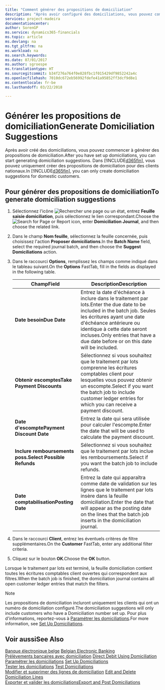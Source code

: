 ```yaml
---
title: "Comment générer des propositions de domiciliation"
description: "Après avoir configuré des domiciliations, vous pouvez commencer à générer des propositions de domiciliation. Dans [!INCLUDE[d365fin](../../includes/d365fin_md.md)], vous pouvez uniquement créer des propositions de domiciliation pour des clients nationaux."
services: project-madeira
documentationcenter: 
author: SorenGP
ms.service: dynamics365-financials
ms.topic: article
ms.devlang: na
ms.tgt_pltfrm: na
ms.workload: na
ms.search.keywords: 
ms.date: 07/01/2017
ms.author: sgroespe
ms.translationtype: HT
ms.sourcegitcommit: b34f276a764f0e828fbc1f015429df9852242a4c
ms.openlocfilehash: 7010dc672eb56992fdefe41a95852ff3dcf9d8e1
ms.contentlocale: fr-be
ms.lasthandoff: 03/22/2018

---
```

# <a name="generate-domiciliation-suggestions"></a><span data-ttu-id="78eca-104">Générer les propositions de domiciliation</span><span class="sxs-lookup"><span data-stu-id="78eca-104">Generate Domiciliation Suggestions</span></span>
<span data-ttu-id="78eca-105">Après avoir créé des domiciliations, vous pouvez commencer à générer des propositions de domiciliation.</span><span class="sxs-lookup"><span data-stu-id="78eca-105">After you have set up domiciliations, you can start generating domiciliation suggestions.</span></span> <span data-ttu-id="78eca-106">Dans [!INCLUDE[d365fin](../../includes/d365fin_md.md)], vous pouvez uniquement créer des propositions de domiciliation pour des clients nationaux.</span><span class="sxs-lookup"><span data-stu-id="78eca-106">In [!INCLUDE[d365fin](../../includes/d365fin_md.md)], you can only create domiciliation suggestions for domestic customers.</span></span>  

## <a name="to-generate-domiciliation-suggestions"></a><span data-ttu-id="78eca-107">Pour générer des propositions de domiciliation</span><span class="sxs-lookup"><span data-stu-id="78eca-107">To generate domiciliation suggestions</span></span>  

1.  <span data-ttu-id="78eca-108">Sélectionnez l'icône ![Rechercher une page ou un état](../../media/ui-search/search_small.png "icône Rechercher une page ou un état"), entrez **Feuille saisie domiciliation**, puis sélectionnez le lien correspondant.</span><span class="sxs-lookup"><span data-stu-id="78eca-108">Choose the ![Search for Page or Report](../../media/ui-search/search_small.png "Search for Page or Report icon") icon, enter **Domiciliation Journal**, and then choose the related link.</span></span>  
2.  <span data-ttu-id="78eca-109">Dans le champ **Nom feuille**, sélectionnez la feuille concernée, puis choisissez l'action **Proposer domiciliations**.</span><span class="sxs-lookup"><span data-stu-id="78eca-109">In the **Batch Name** field, select the required journal batch, and then choose the **Suggest Domiciliations** action.</span></span>  
3.  <span data-ttu-id="78eca-110">Dans le raccourci **Options**, remplissez les champs comme indiqué dans le tableau suivant.</span><span class="sxs-lookup"><span data-stu-id="78eca-110">On the **Options** FastTab, fill in the fields as displayed in the following table.</span></span>  

    |<span data-ttu-id="78eca-111">Champ</span><span class="sxs-lookup"><span data-stu-id="78eca-111">Field</span></span>|<span data-ttu-id="78eca-112">Description</span><span class="sxs-lookup"><span data-stu-id="78eca-112">Description</span></span>|  
    |---------------------------------|---------------------------------------|  
    |<span data-ttu-id="78eca-113">**Date besoin**</span><span class="sxs-lookup"><span data-stu-id="78eca-113">**Due Date**</span></span>|<span data-ttu-id="78eca-114">Entrez la date d'échéance à inclure dans le traitement par lots.</span><span class="sxs-lookup"><span data-stu-id="78eca-114">Enter the due date to be included in the batch job.</span></span> <span data-ttu-id="78eca-115">Seules les écritures ayant une date d'échéance antérieure ou identique à cette date seront incluses.</span><span class="sxs-lookup"><span data-stu-id="78eca-115">Only entries that have a due date before or on this date will be included.</span></span>|  
    |<span data-ttu-id="78eca-116">**Obtenir escomptes**</span><span class="sxs-lookup"><span data-stu-id="78eca-116">**Take Payment Discounts**</span></span>|<span data-ttu-id="78eca-117">Sélectionnez si vous souhaitez que le traitement par lots comprenne les écritures comptables client pour lesquelles vous pouvez obtenir un escompte.</span><span class="sxs-lookup"><span data-stu-id="78eca-117">Select if you want the batch job to include customer ledger entries for which you can receive a payment discount.</span></span>|  
    |<span data-ttu-id="78eca-118">**Date d'escompte**</span><span class="sxs-lookup"><span data-stu-id="78eca-118">**Payment Discount Date**</span></span>|<span data-ttu-id="78eca-119">Entrez la date qui sera utilisée pour calculer l'escompte.</span><span class="sxs-lookup"><span data-stu-id="78eca-119">Enter the date that will be used to calculate the payment discount.</span></span>|  
    |<span data-ttu-id="78eca-120">**Inclure remboursements poss.**</span><span class="sxs-lookup"><span data-stu-id="78eca-120">**Select Possible Refunds**</span></span>|<span data-ttu-id="78eca-121">Sélectionnez si vous souhaitez que le traitement par lots inclue les remboursements.</span><span class="sxs-lookup"><span data-stu-id="78eca-121">Select if you want the batch job to include refunds.</span></span>|  
    |<span data-ttu-id="78eca-122">**Date comptabilisation**</span><span class="sxs-lookup"><span data-stu-id="78eca-122">**Posting Date**</span></span>|<span data-ttu-id="78eca-123">Entrez la date qui apparaîtra comme date de validation sur les lignes que le traitement par lots insère dans la feuille domiciliation.</span><span class="sxs-lookup"><span data-stu-id="78eca-123">Enter the date that will appear as the posting date on the lines that the batch job inserts in the domiciliation journal.</span></span>|  

4.  <span data-ttu-id="78eca-124">Dans le raccourci **Client**, entrez les éventuels critères de filtre supplémentaires.</span><span class="sxs-lookup"><span data-stu-id="78eca-124">On the **Customer** FastTab, enter any additional filter criteria.</span></span>  
5.  <span data-ttu-id="78eca-125">Cliquez sur le bouton **OK**.</span><span class="sxs-lookup"><span data-stu-id="78eca-125">Choose the **OK** button.</span></span>  

<span data-ttu-id="78eca-126">Lorsque le traitement par lots est terminé, la feuille domiciliation contient toutes les écritures comptables client ouvertes qui correspondent aux filtres.</span><span class="sxs-lookup"><span data-stu-id="78eca-126">When the batch job is finished, the domiciliation journal contains all open customer ledger entries that match the filters.</span></span>  

> [!NOTE]  
>  <span data-ttu-id="78eca-127">Les propositions de domiciliation incluront uniquement les clients qui ont un numéro de domiciliation configuré.</span><span class="sxs-lookup"><span data-stu-id="78eca-127">The domiciliation suggestions will only include customers who have a Domiciliation number set up.</span></span> <span data-ttu-id="78eca-128">Pour plus d'informations, reportez-vous à [Paramétrer les domiciliations](how-to-set-up-domiciliations.md).</span><span class="sxs-lookup"><span data-stu-id="78eca-128">For more information, see [Set Up Domiciliations](how-to-set-up-domiciliations.md).</span></span>  

## <a name="see-also"></a><span data-ttu-id="78eca-129">Voir aussi</span><span class="sxs-lookup"><span data-stu-id="78eca-129">See Also</span></span>  
 <span data-ttu-id="78eca-130">[Banque électronique belge](belgian-electronic-banking.md) </span><span class="sxs-lookup"><span data-stu-id="78eca-130">[Belgian Electronic Banking](belgian-electronic-banking.md) </span></span>  
 <span data-ttu-id="78eca-131">[Prélèvements bancaires avec domiciliation](direct-debit-using-domiciliation.md) </span><span class="sxs-lookup"><span data-stu-id="78eca-131">[Direct Debit Using Domiciliation](direct-debit-using-domiciliation.md) </span></span>  
 <span data-ttu-id="78eca-132">[Paramétrer les domiciliations](how-to-set-up-domiciliations.md) </span><span class="sxs-lookup"><span data-stu-id="78eca-132">[Set Up Domiciliations](how-to-set-up-domiciliations.md) </span></span>  
 <span data-ttu-id="78eca-133">[Tester les domiciliations](how-to-test-domiciliations.md) </span><span class="sxs-lookup"><span data-stu-id="78eca-133">[Test Domiciliations](how-to-test-domiciliations.md) </span></span>  
 <span data-ttu-id="78eca-134">[Modifier et supprimer des lignes de domiciliation](how-to-edit-and-delete-domiciliation-lines.md) </span><span class="sxs-lookup"><span data-stu-id="78eca-134">[Edit and Delete Domiciliation Lines](how-to-edit-and-delete-domiciliation-lines.md) </span></span>  
 [<span data-ttu-id="78eca-135">Exporter et valider les domiciliations</span><span class="sxs-lookup"><span data-stu-id="78eca-135">Export and Post Domiciliations</span></span>](how-to-export-and-post-domiciliations.md)

